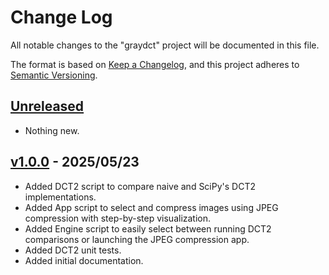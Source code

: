# Change Log

All notable changes to the "graydct" project will be documented in this file.

The format is based on [Keep a Changelog](https://keepachangelog.com/en/1.0.0/),
and this project adheres to [Semantic Versioning](https://semver.org/).

## [Unreleased]

- Nothing new.

## [v1.0.0] - 2025/05/23

- Added DCT2 script to compare naive and SciPy's DCT2 implementations.
- Added App script to select and compress images using JPEG compression with step-by-step visualization.
- Added Engine script to easily select between running DCT2 comparisons or launching the JPEG compression app.
- Added DCT2 unit tests.
- Added initial documentation.

[Unreleased]: https://github.com/rChimisso/mcs-prog-2
[README]: https://github.com/rChimisso/mcs-prog-2#readme

[v1.0.0]: https://github.com/rChimisso/mcs-prog-2/releases?q=v1.0.0
